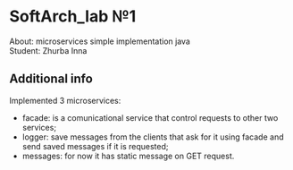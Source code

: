 # SoftArch_lab №1 
About: microservices simple implementation java <br>
Student: Zhurba Inna <br>

## Additional info

Implemented 3 microservices: <br>
 - facade: is a comunicational service that control requests to other two services; <br>
 - logger: save messages from the clients that ask for it using facade and send saved messages if it is requested; <br>
 - messages: for now it has static message on GET request. 
